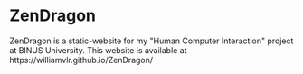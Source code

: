 # ZenDragon

<p>ZenDragon is a static-website for my "Human Computer Interaction" project at BINUS University. This website is available at https://williamvlr.github.io/ZenDragon/</p>
